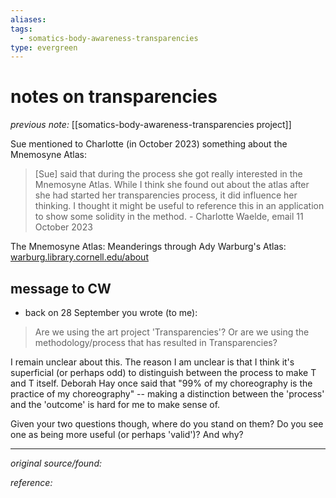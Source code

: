 ```yaml
---
aliases: 
tags: 
  - somatics-body-awareness-transparencies
type: evergreen
---
```


# notes on transparencies

_previous note:_ [[somatics-body-awareness-transparencies project]]

Sue mentioned to Charlotte (in October 2023) something about the Mnemosyne Atlas:

> [Sue] said that during the process she got really interested in the Mnemosyne Atlas. While I think she found out about the atlas after she had started her transparencies process, it did influence her thinking. I thought it might be useful to reference this in an application to show some solidity in the method. - Charlotte Waelde, email 11 October 2023

The Mnemosyne Atlas: Meanderings through Ady Warburg's Atlas: [warburg.library.cornell.edu/about](https://warburg.library.cornell.edu/about)

## message to CW

- back on 28 September you wrote (to me):

> Are we using the art project 'Transparencies'? Or are we using the methodology/process that has resulted in Transparencies?

I remain unclear about this. The reason I am unclear is that I think it's superficial (or perhaps odd) to distinguish between the process to make T and T itself. Deborah Hay once said that "99% of my choreography is the practice of my choreography" -- making a distinction between the 'process' and the 'outcome' is hard for me to make sense of. 

Given your two questions though, where do you stand on them? Do you see one as being more useful (or perhaps 'valid')? And why?

---

_original source/found:_ 

_reference:_ 



